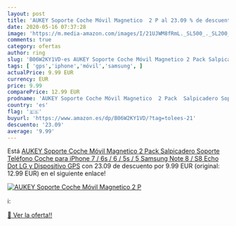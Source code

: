```yaml
---
layout: post
title: 'AUKEY Soporte Coche Móvil Magnetico  2 P al 23.09 % de descuento'
date: 2020-05-16 07:37:28
image: 'https://m.media-amazon.com/images/I/21UJWM8fRmL._SL500_._SL200_.jpg'
comments: true
category: ofertas
author: ring
slug: 'B06W2KY1VD-es AUKEY Soporte Coche Móvil Magnetico 2 Pack Salpicadero...'
tags: [ 'gps','iphone','móvil','samsung', ]
actualPrice: 9.99 EUR
currency: EUR
price: 9.99
comparePrice: 12.99 EUR
prodname: 'AUKEY Soporte Coche Móvil Magnetico  2 Pack  Salpicadero Soporte Teléfono Coche para iPhone 7 / 6s / 6 / 5s / 5  Samsung Note 8 / S8  Echo Dot  LG y Dispositivo GPS'
country: 'es'
flag: '🇪🇸'
buyurl: 'https://www.amazon.es/dp/B06W2KY1VD/?tag=tolees-21'
descuento: '23.09'
average: '9.99'
---
```


Está [AUKEY Soporte Coche Móvil Magnetico  2 Pack  Salpicadero Soporte Teléfono Coche para iPhone 7 / 6s / 6 / 5s / 5  Samsung Note 8 / S8  Echo Dot  LG y Dispositivo GPS](https://www.amazon.es/dp/B06W2KY1VD/?tag=tolees-21) con 23.09 de descuento por 9.99 EUR (original: 12.99 EUR) en el siguiente enlace!

[![AUKEY Soporte Coche Móvil Magnetico  2 P](https://m.media-amazon.com/images/I/21UJWM8fRmL._SL500_._SL200_.jpg)](https://www.amazon.es/dp/B06W2KY1VD/?tag=tolees-21)

ℹ️:


[🛒 Ver la oferta!!](https://www.amazon.es/dp/B06W2KY1VD/?tag=tolees-21)
